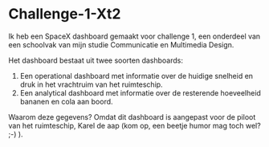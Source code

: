 # Challenge-1-Xt2

Ik heb een SpaceX dashboard gemaakt voor challenge 1, een onderdeel van een schoolvak van mijn studie Communicatie en Multimedia Design.

Het dashboard bestaat uit twee soorten dashboards:
1. Een operational dashboard met informatie over de huidige snelheid en druk in het vrachtruim van het ruimteschip. 
2. Een analytical dashboard met informatie over de resterende hoeveelheid bananen en cola aan boord.

Waarom deze gegevens? Omdat dit dashboard is aangepast voor de piloot van het ruimteschip, Karel de aap (kom op, een beetje humor mag toch wel? ;-) ). 
